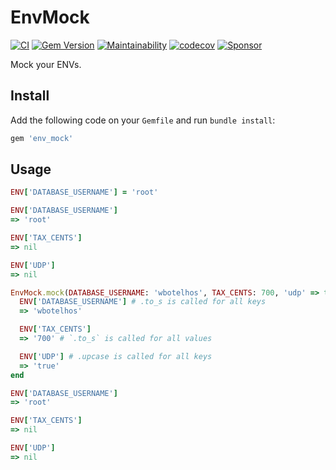 # EnvMock

[![CI](https://github.com/wbotelhos/env_mock/workflows/CI/badge.svg)](https://github.com/wbotelhos/env_mock/actions)
[![Gem Version](https://badge.fury.io/rb/env_mock.svg)](https://badge.fury.io/rb/env_mock)
[![Maintainability](https://api.codeclimate.com/v1/badges/f312587b4f126bb13e85/maintainability)](https://codeclimate.com/github/wbotelhos/env_mock/maintainability)
[![codecov](https://codecov.io/gh/wbotelhos/blogy/branch/master/graph/badge.svg?token=VX93Oihxpz)](https://codecov.io/gh/wbotelhos/env_mock)
[![Sponsor](https://img.shields.io/badge/sponsor-%3C3-green)](https://www.patreon.com/wbotelhos)

Mock your ENVs.

## Install

Add the following code on your `Gemfile` and run `bundle install`:

```ruby
gem 'env_mock'
```

## Usage

```ruby
ENV['DATABASE_USERNAME'] = 'root'

ENV['DATABASE_USERNAME']
=> 'root'

ENV['TAX_CENTS']
=> nil

ENV['UDP']
=> nil

EnvMock.mock(DATABASE_USERNAME: 'wbotelhos', TAX_CENTS: 700, 'udp' => true) do
  ENV['DATABASE_USERNAME'] # .to_s is called for all keys
  => 'wbotelhos'

  ENV['TAX_CENTS']
  => '700' # `.to_s` is called for all values

  ENV['UDP'] # .upcase is called for all keys
  => 'true'
end

ENV['DATABASE_USERNAME']
=> 'root'

ENV['TAX_CENTS']
=> nil

ENV['UDP']
=> nil
```
